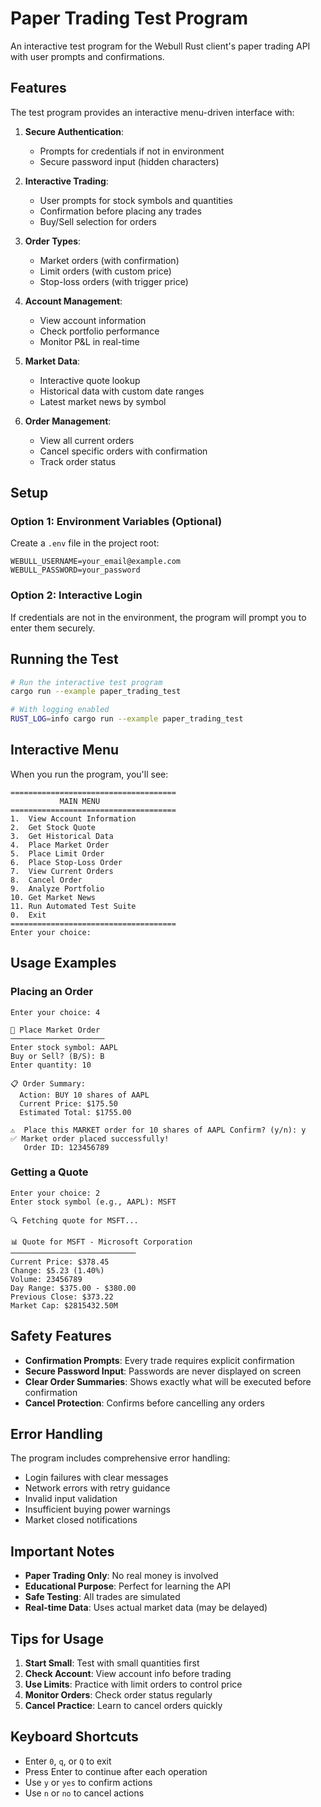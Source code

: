 # Paper Trading Test Program

An interactive test program for the Webull Rust client's paper trading API with user prompts and confirmations.

## Features

The test program provides an interactive menu-driven interface with:

1. **Secure Authentication**: 
   - Prompts for credentials if not in environment
   - Secure password input (hidden characters)
   
2. **Interactive Trading**:
   - User prompts for stock symbols and quantities
   - Confirmation before placing any trades
   - Buy/Sell selection for orders
   
3. **Order Types**:
   - Market orders (with confirmation)
   - Limit orders (with custom price)
   - Stop-loss orders (with trigger price)
   
4. **Account Management**:
   - View account information
   - Check portfolio performance
   - Monitor P&L in real-time
   
5. **Market Data**:
   - Interactive quote lookup
   - Historical data with custom date ranges
   - Latest market news by symbol
   
6. **Order Management**:
   - View all current orders
   - Cancel specific orders with confirmation
   - Track order status

## Setup

### Option 1: Environment Variables (Optional)
Create a `.env` file in the project root:
```
WEBULL_USERNAME=your_email@example.com
WEBULL_PASSWORD=your_password
```

### Option 2: Interactive Login
If credentials are not in the environment, the program will prompt you to enter them securely.

## Running the Test

```bash
# Run the interactive test program
cargo run --example paper_trading_test

# With logging enabled
RUST_LOG=info cargo run --example paper_trading_test
```

## Interactive Menu

When you run the program, you'll see:

```
=====================================
           MAIN MENU                 
=====================================
1.  View Account Information
2.  Get Stock Quote
3.  Get Historical Data
4.  Place Market Order
5.  Place Limit Order
6.  Place Stop-Loss Order
7.  View Current Orders
8.  Cancel Order
9.  Analyze Portfolio
10. Get Market News
11. Run Automated Test Suite
0.  Exit
=====================================
Enter your choice:
```

## Usage Examples

### Placing an Order
```
Enter your choice: 4

🛒 Place Market Order
─────────────────────
Enter stock symbol: AAPL
Buy or Sell? (B/S): B
Enter quantity: 10

📋 Order Summary:
  Action: BUY 10 shares of AAPL
  Current Price: $175.50
  Estimated Total: $1755.00

⚠️  Place this MARKET order for 10 shares of AAPL Confirm? (y/n): y
✅ Market order placed successfully!
   Order ID: 123456789
```

### Getting a Quote
```
Enter your choice: 2
Enter stock symbol (e.g., AAPL): MSFT

🔍 Fetching quote for MSFT...

📊 Quote for MSFT - Microsoft Corporation
────────────────────────────
Current Price: $378.45
Change: $5.23 (1.40%)
Volume: 23456789
Day Range: $375.00 - $380.00
Previous Close: $373.22
Market Cap: $2815432.50M
```

## Safety Features

- **Confirmation Prompts**: Every trade requires explicit confirmation
- **Secure Password Input**: Passwords are never displayed on screen
- **Clear Order Summaries**: Shows exactly what will be executed before confirmation
- **Cancel Protection**: Confirms before cancelling any orders

## Error Handling

The program includes comprehensive error handling:
- Login failures with clear messages
- Network errors with retry guidance
- Invalid input validation
- Insufficient buying power warnings
- Market closed notifications

## Important Notes

- **Paper Trading Only**: No real money is involved
- **Educational Purpose**: Perfect for learning the API
- **Safe Testing**: All trades are simulated
- **Real-time Data**: Uses actual market data (may be delayed)

## Tips for Usage

1. **Start Small**: Test with small quantities first
2. **Check Account**: View account info before trading
3. **Use Limits**: Practice with limit orders to control price
4. **Monitor Orders**: Check order status regularly
5. **Cancel Practice**: Learn to cancel orders quickly

## Keyboard Shortcuts

- Enter `0`, `q`, or `Q` to exit
- Press Enter to continue after each operation
- Use `y` or `yes` to confirm actions
- Use `n` or `no` to cancel actions